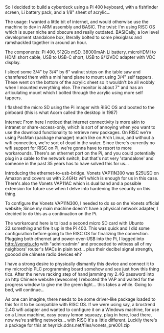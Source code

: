 So I decided to build a cyberdeck using a Pi 400 keyboard, with a fishfinder screen, Li battery pack, and a 1/8" sheet of acrylic...

The usage: I wanted a little bit of internet, and would otherwise use the machine to dev in ARM assembly and BASIC.
The twist: I'm using RISC OS which is super niche and obscure and really outdated. 
BASICally, a low level development standalone box, literally bolted to some plexiglass and ramshackled together in around an hour.

The components: Pi 400, 512Gb mSD, 38000mAh Li battery, microHDMI to HDMI short cable, USB to USB-C short, USB to 9/12VDC adapter with VDC display.

I sliced some 3/4" by 3/4" by 6" walnut strips on the table saw and chamfered them with a mini hand plane to mount using 3/4" self tappers.
These went on the bottom of the acrylic sheet so it wouldn't be all wobbly when I mounted everything else. 
The monitor is about 7" and has an articulating mount which I bolted through the acrylic using more self tappers.

I flashed the micro SD using the Pi imager with RISC OS and booted to the pinboard (this is what Acorn called the desktop in 1987)

Internet:
From here I noticed that internet connectivity is more akin to intranet or share-access-only, which is sort of annoying when you want to use the
download functionality to retrieve new packages. On RISC we're using PacMan (package manager) much like on Arch Linux, and without a wifi connection,
we're sort of dead in the water. Since there's currently no wifi support for RISC on Pi, we're gonna have to resort to more workarounds.
There's an ethernet port on the Pi, and you could potentially plug in a cable to the network switch, but that's not very 'standalone' and 
someone in the past 35 years has to have solved this for us...

Introducing the ethernet-to-usb-bridge. Vonets VAP11N300 was $25USD on Amazon and covers us with 2.4GHz wifi which is enough for us in this case.
There's also the Vonets VAP11AC which is dual band and a possible extension for future use when I delve into hardening the security on this thing.

To configure the Vonets VAP11N300, I needed to do so on the Vonets official website; Since my main machine doesn't have a physical network adapter,
I decided to do this as a continuation on the Pi.

The workaround here is to load a second micro SD card with Ubunto 22.something and fire it up in the Pi 400. This was quick and I did some configuration before going to the RISC OS for finalizing the connection. 
Plugging both ethernet and power-over-USB into the Pi, I logged into http://vonets.cfg with "admin:admin" and proceeded to witness all of my 
neighbors' router's MACs in plain text... plus their decibel signal strength, gooood ole chinese radio devices eh?

I have a strong desire to physically dismantly this device and connect it to my microchip PLC programming board somehow and see just how this 
thing tics. After the nerve racking step of hand jamming my 2.4G password into an http Chinese website (awesome) I rebooted the VAP and waited 
for the progress window to give me the green light... this takes a while. Going to bed, will continue...

As one can imagine, there needs to be some driver-like package loaded to this for it to be compatible with RISC OS. 
If we were using say, a brostrend 2.4G wifi adapter and wanted to configure it on a Windows machine, for use on a Linux machine,
easy peasy lemon squeazy, plug in here, load there, now we're sniffing networks... with RISC it's a little different. 
Luckily there's a package for this at heyrick.ddns.net/files/vonets_pre001.zip









